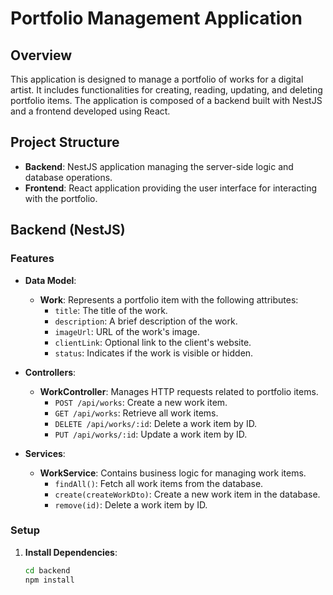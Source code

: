 # Portfolio Management Application

## Overview

This application is designed to manage a portfolio of works for a digital artist. It includes functionalities for creating, reading, updating, and deleting portfolio items. The application is composed of a backend built with NestJS and a frontend developed using React.

## Project Structure

- **Backend**: NestJS application managing the server-side logic and database operations.
- **Frontend**: React application providing the user interface for interacting with the portfolio.

## Backend (NestJS)

### Features

- **Data Model**:
  - **Work**: Represents a portfolio item with the following attributes:
    - `title`: The title of the work.
    - `description`: A brief description of the work.
    - `imageUrl`: URL of the work's image.
    - `clientLink`: Optional link to the client's website.
    - `status`: Indicates if the work is visible or hidden.

- **Controllers**:
  - **WorkController**: Manages HTTP requests related to portfolio items.
    - `POST /api/works`: Create a new work item.
    - `GET /api/works`: Retrieve all work items.
    - `DELETE /api/works/:id`: Delete a work item by ID.
    - `PUT /api/works/:id`: Update a work item by ID.

- **Services**:
  - **WorkService**: Contains business logic for managing work items.
    - `findAll()`: Fetch all work items from the database.
    - `create(createWorkDto)`: Create a new work item in the database.
    - `remove(id)`: Delete a work item by ID.

### Setup

1. **Install Dependencies**:
   ```bash
   cd backend
   npm install
